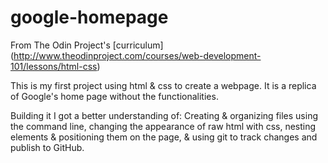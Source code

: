 # google-homepage
From The Odin Project's [curriculum]
(http://www.theodinproject.com/courses/web-development-101/lessons/html-css)

This is my first project using html & css to create a webpage. 
It is a replica of Google's home page without the functionalities.

Building it I got a better understanding of:
Creating & organizing files using the command line,
changing the appearance of raw html with css,
nesting elements & positioning them on the page,
& using git to track changes and publish to GitHub.
